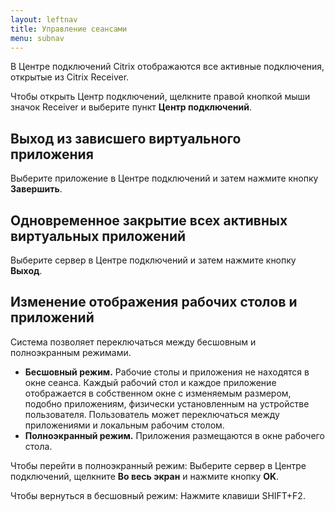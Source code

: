 ```yaml
---
layout: leftnav
title: Управление сеансами
menu: subnav
---
```


В Центре подключений Citrix отображаются все активные подключения, открытые из Citrix Receiver.

Чтобы открыть Центр подключений, щелкните правой кнопкой мыши значок Receiver и выберите пункт **Центр подключений**.

## Выход из зависшего виртуального приложения

Выберите приложение в Центре подключений и затем нажмите кнопку **Завершить**.

## Одновременное закрытие всех активных виртуальных приложений

Выберите сервер в Центре подключений и затем нажмите кнопку **Выход**.

## Изменение отображения рабочих столов и приложений

Система позволяет переключаться между бесшовным и полноэкранным режимами.

* **Бесшовный режим.** Рабочие столы и приложения не находятся в окне сеанса. Каждый рабочий стол и каждое приложение отображается в собственном окне с изменяемым размером, подобно приложениям, физически установленным на устройстве пользователя. Пользователь может переключаться между приложениями и локальным рабочим столом.
* **Полноэкранный режим.** Приложения размещаются в окне рабочего стола.

Чтобы перейти в полноэкранный режим: Выберите сервер в Центре подключений, щелкните **Во весь экран** и нажмите кнопку **OK**.

Чтобы вернуться в бесшовный режим: Нажмите клавиши SHIFT+F2.

